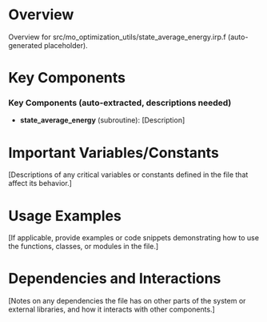 # Overview

Overview for src/mo_optimization_utils/state_average_energy.irp.f (auto-generated placeholder).

# Key Components

### Key Components (auto-extracted, descriptions needed)
- **state_average_energy** (subroutine): [Description]

# Important Variables/Constants

[Descriptions of any critical variables or constants defined in the file that affect its behavior.]

# Usage Examples

[If applicable, provide examples or code snippets demonstrating how to use the functions, classes, or modules in the file.]

# Dependencies and Interactions

[Notes on any dependencies the file has on other parts of the system or external libraries, and how it interacts with other components.]
